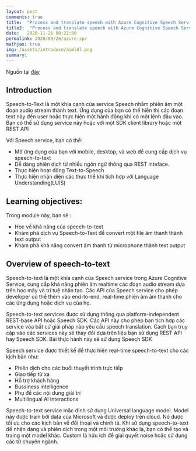 ```yaml
---
layout: post
comments: true
title:  "Process and translate speech with Azure Cognitive Speech Services"
title2:  "Process and translate speech with Azure Cognitive Speech Services"
date:   2020-11-26 00:22:00
permalink: 2020/09/26/azure-sp/
mathjax: true
img: /assets/introduce/aimldl.png
summary: 
---
```

Nguồn tại [đây](https://docs.microsoft.com/en-us/learn/modules/transcribe-speech-input-text/1-introduction) 


## Introduction 

Speech-to-Text là một khía cạnh của service Speech nhằm phiên âm một đoạn audio stream thành text. 
Ứng dụng của bạn có thể hiển thị các đoạn text này đến user hoặc thực hiện một hành động khi có một lệnh đầu vào.
Bạn có thể sử dụng service này hoặc với một SDK client library hoặc một REST API 

Với Speech service, bạn có thể:
- Mở ứng dụng của bạn với mobile, desktop, và web để cung cấp dịch vụ speech-to-text
- Dễ dàng phiên dịch từ nhiều ngôn ngữ thông qua REST inteface.
- Thực hiện hoạt động Text-to-Speech
- Thực hiện nhận diện các thực thể khi tích hợp với Language Understanding(LUIS)

## Learning objectives:
Trong module này, bạn sẽ :
- Học về khả năng của speech-to-text
- Khám phá dịch vụ Speech-to-Text để convert một file âm thanh thành text output 
- Khám phá khả năng convert âm thanh từ microphone thành text output

## Overview of speech-to-text 
Speech-to-text là một khía cạnh của Speech service trong Azure Cognitive Service, cung cấp khả năng phiên âm realtime các đoạn 
audio stream dựa trên học máy và trí tuệ nhân tạo. Các API của Speech service cho phép developer có thể thêm vào end-to-end, 
real-time phiên âm âm thanh cho các ứng dụng hoặc dịch vụ của họ.

Speech-to-text services được sử dụng thông qua platform-independent REST-base API hoặc Speech SDK. Các API này cho phép 
bạn tích hợp các service vòa bất cứ giải pháp nào yêu cầu speech translation. Cách bạn truy cập vào các services này sẽ thay 
đổi dựa trên liệu bạn sử dụng REST API hay Speech SDK. Bài thực hành này sẽ sử dụng Speech SDK

Speech service được thiết kế để thực hiện real-time speech-to-text cho các kịch bản như:
- Phiên dịch cho các buổi thuyết trình trực tiếp 
- Giao tiếp từ xa 
- Hỗ trợ khách hàng 
- Bussiness intelligence 
- Phụ đề các nội dung giải trí 
- Multilingual AI interactions

Speech-to-text service mặc định sử dụng Universal language model. Model này được train bởi data của Microsoft và được deploy 
trên cloud. Nó được tối ưu cho các kịch bản về đối thoại và chính tả. Khi sử dụng speech-to-text để nhận dạng và phiên dịch trong
một môi trường khác lạ, bạn có thể tạo và traing một model khác. Custom là hữu ích để giải quyết noise hoặc sử dụng các từ 
chuyên ngành.
